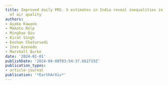 ```yaml
---
title: Improved daily PM2. 5 estimates in India reveal inequalities in recent enhancement
  of air quality
authors:
- Ayako Kawano
- Makoto Kelp
- Minghao Qiu
- Kirat Singh
- Eeshan Chaturvedi
- Ines Azevedo
- Marshall Burke
date: '2024-01-01'
publishDate: '2024-04-08T03:54:37.662719Z'
publication_types:
- article-journal
publication: '*EarthArXiv*'
---
```

